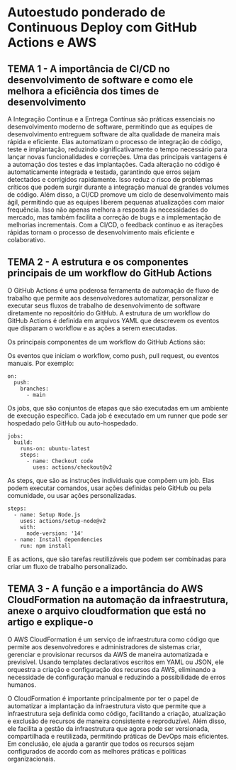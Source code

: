 # Autoestudo ponderado de Continuous Deploy com GitHub Actions e AWS

## TEMA 1 - A importância de CI/CD no desenvolvimento de software e como ele melhora a eficiência dos times de desenvolvimento
A Integração Contínua e a Entrega Contínua são práticas essenciais no desenvolvimento moderno de software, permitindo que as equipes de desenvolvimento entreguem software de alta qualidade de maneira mais rápida e eficiente. Elas automatizam o processo de integração de código, teste e implantação, reduzindo significativamente o tempo necessário para lançar novas funcionalidades e correções.
Uma das principais vantagens é a automação dos testes e das implantações. Cada alteração no código é automaticamente integrada e testada, garantindo que erros sejam detectados e corrigidos rapidamente. Isso reduz o risco de problemas críticos que podem surgir durante a integração manual de grandes volumes de código.
Além disso, a CI/CD promove um ciclo de desenvolvimento mais ágil, permitindo que as equipes liberem pequenas atualizações com maior frequência. Isso não apenas melhora a resposta às necessidades do mercado, mas também facilita a correção de bugs e a implementação de melhorias incrementais. Com a CI/CD, o feedback contínuo e as iterações rápidas tornam o processo de desenvolvimento mais eficiente e colaborativo.



## TEMA 2 - A estrutura e os componentes principais de um workflow do GitHub Actions
O GitHub Actions é uma poderosa ferramenta de automação de fluxo de trabalho que permite aos desenvolvedores automatizar, personalizar e executar seus fluxos de trabalho de desenvolvimento de software diretamente no repositório do GitHub. A estrutura de um workflow do GitHub Actions é definida em arquivos YAML que descrevem os eventos que disparam o workflow e as ações a serem executadas.

Os principais componentes de um workflow do GitHub Actions são:

Os eventos que iniciam o workflow, como push, pull request, ou eventos manuais. Por exemplo:
```
on:
  push:
    branches:
      - main
```

Os jobs, que são conjuntos de etapas que são executadas em um ambiente de execução específico. Cada job é executado em um runner que pode ser hospedado pelo GitHub ou auto-hospedado.
```
jobs:
  build:
    runs-on: ubuntu-latest
    steps:
      - name: Checkout code
        uses: actions/checkout@v2
```

As steps, que são as instruções individuais que compõem um job. Elas podem executar comandos, usar ações definidas pelo GitHub ou pela comunidade, ou usar ações personalizadas.
```
steps:
  - name: Setup Node.js
    uses: actions/setup-node@v2
    with:
      node-version: '14'
  - name: Install dependencies
    run: npm install
```

E as actions, que são tarefas reutilizáveis que podem ser combinadas para criar um fluxo de trabalho personalizado.

## TEMA 3 - A função e a importância do AWS CloudFormation na automação da infraestrutura, anexe o arquivo cloudformation que está no artigo e explique-o
O AWS CloudFormation é um serviço de infraestrutura como código que permite aos desenvolvedores e administradores de sistemas criar, gerenciar e provisionar recursos da AWS de maneira automatizada e previsível. Usando templates declarativos escritos em YAML ou JSON, ele orquestra a criação e configuração dos recursos da AWS, eliminando a necessidade de configuração manual e reduzindo a possibilidade de erros humanos.

O CloudFormation é importante principalmente por ter o papel de automatizar a implantação da infraestrutura visto que permite que a infraestrutura seja definida como código, facilitando a criação, atualização e exclusão de recursos de maneira consistente e reproduzível. Além disso, ele facilita a gestão da infraestrutura que agora pode ser versionada, compartilhada e reutilizada, permitindo práticas de DevOps mais eficientes. Em conclusão, ele ajuda a garantir que todos os recursos sejam configurados de acordo com as melhores práticas e políticas organizacionais.


